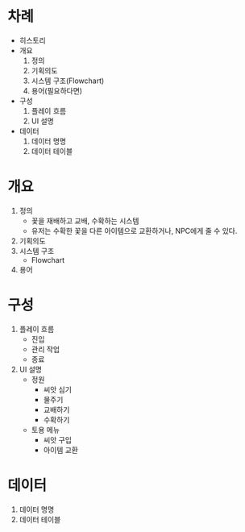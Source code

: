 # 차례
- 히스토리
- 개요
    1. 정의
    2. 기획의도
    3. 시스템 구조(Flowchart)
    4. 용어(필요하다면)
- 구성
    1. 플레이 흐름
    2. UI 설명
- 데이터
    1. 데이터 명명
    2. 데이터 테이블

# 개요
1. 정의
    - 꽃을 재배하고 교배, 수확하는 시스템
    - 유저는 수확한 꽃을 다른 아이템으로 교환하거나, NPC에게 줄 수 있다.
2. 기획의도
3. 시스템 구조
    - Flowchart
4. 용어

# 구성
1. 플레이 흐름
    - 진입
    - 관리 작업
    - 종료
2. UI 설명
    - 정원
        - 씨앗 심기
        - 물주기
        - 교배하기
        - 수확하기
    - 토용 메뉴
        - 씨앗 구입
        - 아이템 교환
# 데이터
1. 데이터 명명
2. 데이터 테이블